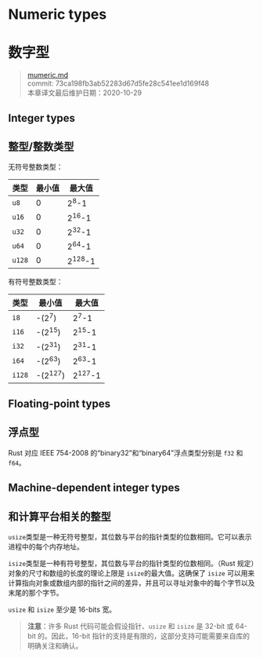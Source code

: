 # Numeric types
# 数字型

>[mumeric.md](https://github.com/rust-lang/reference/blob/master/src/types/mumeric.md)\
>commit: 73ca198fb3ab52283d67d5fe28c541ee1d169f48 \
>本章译文最后维护日期：2020-10-29

## Integer types
## 整型/整数类型

无符号整数类型：

类型   | 最小值 | 最大值
-------|---------|-------------------
`u8`   | 0       | 2<sup>8</sup>-1
`u16`  | 0       | 2<sup>16</sup>-1
`u32`  | 0       | 2<sup>32</sup>-1
`u64`  | 0       | 2<sup>64</sup>-1
`u128` | 0       | 2<sup>128</sup>-1

有符号整数类型：

类型   | 最小值            | 最大值
-------|--------------------|-------------------
`i8`   | -(2<sup>7</sup>)   | 2<sup>7</sup>-1
`i16`  | -(2<sup>15</sup>)  | 2<sup>15</sup>-1
`i32`  | -(2<sup>31</sup>)  | 2<sup>31</sup>-1
`i64`  | -(2<sup>63</sup>)  | 2<sup>63</sup>-1
`i128` | -(2<sup>127</sup>) | 2<sup>127</sup>-1


## Floating-point types
## 浮点型

Rust 对应 IEEE 754-2008 的“binary32”和“binary64”浮点类型分别是 `f32` 和 `f64`。

## Machine-dependent integer types
## 和计算平台相关的整型

`usize`类型是一种无符号整型，其位数与平台的指针类型的位数相同。它可以表示进程中的每个内存地址。

`isize`类型是一种有符号整型，其位数与平台的指针类型的位数相同。（Rust 规定）对象的尺寸和数组的长度的理论上限是 `isize`的最大值。这确保了 `isize` 可以用来计算指向对象或数组内部的指针之间的差异，并且可以寻址对象中的每个字节以及末尾的那个字节。

`usize` 和 `isize` 至少是 16-bits 宽。

> **注意**：许多 Rust 代码可能会假设指针、`usize` 和 `isize` 是 32-bit 或 64-bit 的。因此，16-bit 指针的支持是有限的，这部分支持可能需要来自库的明确关注和确认。

<!-- 2020-11-7-->
<!-- checked -->
